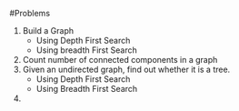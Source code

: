 #Problems

1. Build a Graph
    - Using Depth First Search
    - Using breadth First Search
2. Count number of connected components in a graph
3. Given an undirected graph, find out whether it is a tree.
    - Using Depth First Search
    - Using Breadth First Search
4. 
